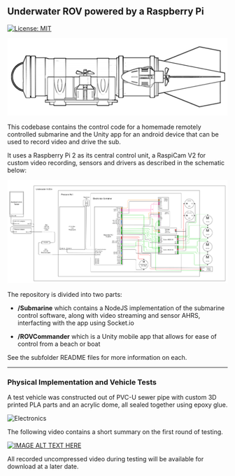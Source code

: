## Underwater ROV powered by a Raspberry Pi

[![License: MIT](https://img.shields.io/badge/License-MIT-yellow.svg)](LICENSE)

![Schematic](/_schematics/Submarinedraw.png)

This codebase contains the control code for a homemade remotely controlled submarine and the Unity app for an android device that can be used to record video and drive the sub.

It uses a Raspberry Pi 2 as its central control unit, a RaspiCam V2 for custom video recording, sensors and drivers as described in the schematic below:

![Electronics](/_schematics/RpiElectric4.png)

The repository is divided into two parts:

- **/Submarine** which contains a NodeJS implementation of the submarine control software, along with video streaming and sensor AHRS, interfacting with the app using Socket.io

- **/ROVCommander** which is a Unity mobile app that allows for ease of control from a beach or boat

See the subfolder README files for more information on each.


-------------

### Physical Implementation and Vehicle Tests

A test vehicle was constructed out of PVC-U sewer pipe with custom 3D printed PLA parts and an acrylic dome, all sealed together using epoxy glue.

![Electronics](/_schematics/img/20190922_141118.jpg)

The following video contains a short summary on the first round of testing.

[![IMAGE ALT TEXT HERE](http://img.youtube.com/vi/sjRbOp7FrAE/0.jpg)](http://www.youtube.com/watch?v=sjRbOp7FrAE&)

All recorded uncompressed video during testing will be available for download at a later date.

